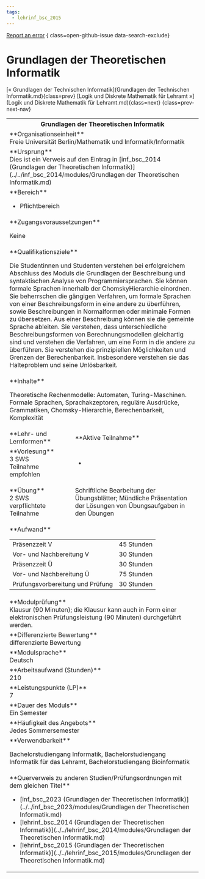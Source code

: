 ```yaml
---
tags:
  - lehrinf_bsc_2015
---
```

[Report an error](https://github.com/SGSSGene/FUB-SUP/issues/new?title=Error%20in%20%22Grundlagen%20der%20Theoretischen%20Informatik%22&body=There%20seems%20to%20be%20an%20error%20in%20module%20%22Grundlagen%20der%20Theoretischen%20Informatik%22%2E%0A%0A%3CDescribe%20here%20a%20slightly%20more%20detailed%20description%20of%20what%20is%20wrong%3E&labels=bug)
{ class=open-github-issue data-search-exclude}

# Grundlagen der Theoretischen Informatik

[« Grundlagen der Technischen Informatik](Grundlagen der Technischen Informatik.md){class=prev}
[Logik und Diskrete Mathematik für Lehramt »](Logik und Diskrete Mathematik für Lehramt.md){class=next}
{class=prev-next-nav}

<table markdown id="moduledesc">
<tr markdown class="moduledesc_head"><th colspan="2">Grundlagen der Theoretischen Informatik </th></tr>
<tr markdown><td colspan="2">**Organisationseinheit**   <br>Freie Universität Berlin/Mathematik und Informatik/Informatik</td></tr>
<tr markdown><td colspan="2">**Ursprung**<br>Dies ist ein Verweis auf den Eintrag in [inf_bsc_2014 (Grundlagen der Theoretischen Informatik)](../../inf_bsc_2014/modules/Grundlagen der Theoretischen Informatik.md)</td></tr>
<tr markdown><td colspan="2">**Bereich**<br>


- Pflichtbereich

</td></tr>

<tr markdown><td colspan="2">**Zugangsvoraussetzungen** <br>

Keine


</td></tr>
<tr markdown><td colspan="2">**Qualifikationsziele**    <br>

Die Studentinnen und Studenten verstehen bei erfolgreichem Abschluss des
Moduls die Grundlagen der Beschreibung und syntaktischen Analyse von
Programmiersprachen. Sie können formale Sprachen innerhalb der
ChomskyHierarchie einordnen. Sie beherrschen die gängigen Verfahren, um
formale Sprachen von einer Beschreibungsform in eine andere zu überführen,
sowie Beschreibungen in Normalformen oder minimale Formen zu übersetzen. Aus
einer Beschreibung können sie die gemeinte Sprache ableiten. Sie verstehen,
dass unterschiedliche Beschreibungsformen von Berechnungsmodellen
gleichartig sind und verstehen die Verfahren, um eine Form in die andere zu
überführen. Sie verstehen die prinzipiellen Möglichkeiten und Grenzen der
Berechenbarkeit. Insbesondere verstehen sie das Halteproblem und seine
Unlösbarkeit.


</td></tr>
<tr markdown><td colspan="2">**Inhalte**                <br>

Theoretische Rechenmodelle: Automaten, Turing-Maschinen. Formale Sprachen,
Sprachakzeptoren, reguläre Ausdrücke, Grammatiken, Chomsky-Hierarchie,
Berechenbarkeit, Komplexität


</td></tr>

<tr markdown><td>**Lehr- und Lernformen**</td><td>**Aktive Teilnahme**</td></tr>
<tr markdown><td> **Vorlesung** <br>3 SWS <br> Teilnahme empfohlen</td><td>

-
</td></tr>
<tr markdown><td> **Übung** <br>2 SWS <br> verpflichtete Teilnahme</td><td>

Schriftliche Bearbeitung der Übungsblätter; Mündliche Präsentation der Lösungen von Übungsaufgaben in den Übungen
</td></tr>
<tr markdown><td colspan="2">**Aufwand**                <br>
<table class="aufwand_table">
<tr><td>Präsenzzeit V</td><td>45 Stunden</td></tr>
<tr><td>Vor- und Nachbereitung V</td><td>30 Stunden</td></tr>
<tr><td>Präsenzzeit Ü</td><td>30 Stunden</td></tr>
<tr><td>Vor- und Nachbereitung Ü</td><td>75 Stunden</td></tr>
<tr><td>Prüfungsvorbereitung und Prüfung</td><td>30 Stunden</td></tr>
</table>

</td></tr>
<tr markdown><td colspan="2">**Modulprüfung**             <br>Klausur (90 Minuten); die Klausur kann auch in Form einer elektronischen
Prüfungsleistung (90 Minuten) durchgeführt werden.


</td></tr>
<tr markdown><td colspan="2">**Differenzierte Bewertung** <br>differenzierte Bewertung

</td></tr>
<tr markdown><td colspan="2">**Modulsprache**             <br>Deutsch</td></tr>
<tr markdown><td colspan="2">**Arbeitsaufwand (Stunden)** <br>210</td></tr>
<tr markdown><td colspan="2">**Leistungspunkte (LP)**     <br>7</td></tr>
<tr markdown><td colspan="2">**Dauer des Moduls**         <br>Ein Semester</td></tr>
<tr markdown><td colspan="2">**Häufigkeit des Angebots**  <br>Jedes Sommersemester</td></tr>
<tr markdown><td colspan="2">**Verwendbarkeit**           <br>

Bachelorstudiengang Informatik, Bachelorstudiengang Informatik für das
Lehramt, Bachelorstudiengang Bioinformatik


</td></tr>

<tr markdown><td colspan="2">**Querverweis zu anderen Studien/Prüfungsordnungen mit dem gleichen Titel**<br>


- [inf_bsc_2023 (Grundlagen der Theoretischen Informatik)](../../inf_bsc_2023/modules/Grundlagen der Theoretischen Informatik.md)
- [lehrinf_bsc_2014 (Grundlagen der Theoretischen Informatik)](../../lehrinf_bsc_2014/modules/Grundlagen der Theoretischen Informatik.md)
- [lehrinf_bsc_2015 (Grundlagen der Theoretischen Informatik)](../../lehrinf_bsc_2015/modules/Grundlagen der Theoretischen Informatik.md)

</td></tr>

</table>
